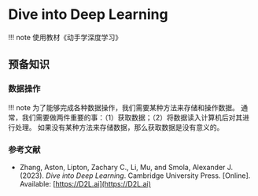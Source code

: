 # Dive into Deep Learning

!!! note
    使用教材《动手学深度学习》
## 预备知识
### 数据操作
!!! note
    为了能够完成各种数据操作，我们需要某种方法来存储和操作数据。 通常，我们需要做两件重要的事：（1）获取数据；（2）将数据读入计算机后对其进行处理。 如果没有某种方法来存储数据，那么获取数据是没有意义的。



### 参考文献

- Zhang, Aston, Lipton, Zachary C., Li, Mu, and Smola, Alexander J. (2023). *Dive into Deep Learning*. Cambridge University Press. [Online]. Available: [https://D2L.ai](https://D2L.ai)
